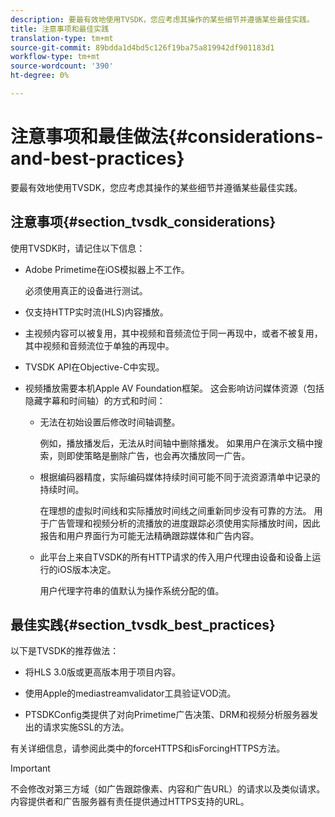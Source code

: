 ```yaml
---
description: 要最有效地使用TVSDK，您应考虑其操作的某些细节并遵循某些最佳实践。
title: 注意事项和最佳实践
translation-type: tm+mt
source-git-commit: 89bdda1d4bd5c126f19ba75a819942df901183d1
workflow-type: tm+mt
source-wordcount: '390'
ht-degree: 0%

---
```



# 注意事项和最佳做法{#considerations-and-best-practices}

要最有效地使用TVSDK，您应考虑其操作的某些细节并遵循某些最佳实践。

## 注意事项{#section_tvsdk_considerations}

使用TVSDK时，请记住以下信息：

* Adobe Primetime在iOS模拟器上不工作。

   必须使用真正的设备进行测试。

* 仅支持HTTP实时流(HLS)内容播放。

* 主视频内容可以被复用，其中视频和音频流位于同一再现中，或者不被复用，其中视频和音频流位于单独的再现中。

* TVSDK API在Objective-C中实现。

* 视频播放需要本机Apple AV Foundation框架。 这会影响访问媒体资源（包括隐藏字幕和时间轴）的方式和时间：

   * 无法在初始设置后修改时间轴调整。

      例如，播放播发后，无法从时间轴中删除播发。 如果用户在演示文稿中搜索，则即使策略是删除广告，也会再次播放同一广告。

   * 根据编码器精度，实际编码媒体持续时间可能不同于流资源清单中记录的持续时间。

      在理想的虚拟时间线和实际播放时间线之间重新同步没有可靠的方法。 用于广告管理和视频分析的流播放的进度跟踪必须使用实际播放时间，因此报告和用户界面行为可能无法精确跟踪媒体和广告内容。

   * 此平台上来自TVSDK的所有HTTP请求的传入用户代理由设备和设备上运行的iOS版本决定。

      用户代理字符串的值默认为操作系统分配的值。

## 最佳实践{#section_tvsdk_best_practices}

以下是TVSDK的推荐做法：

* 将HLS 3.0版或更高版本用于项目内容。

* 使用Apple的mediastreamvalidator工具验证VOD流。

* PTSDKConfig类提供了对向Primetime广告决策、DRM和视频分析服务器发出的请求实施SSL的方法。

有关详细信息，请参阅此类中的forceHTTPS和isForcingHTTPS方法。

>[!IMPORTANT]
>
>不会修改对第三方域（如广告跟踪像素、内容和广告URL）的请求以及类似请求。 内容提供者和广告服务器有责任提供通过HTTPS支持的URL。
